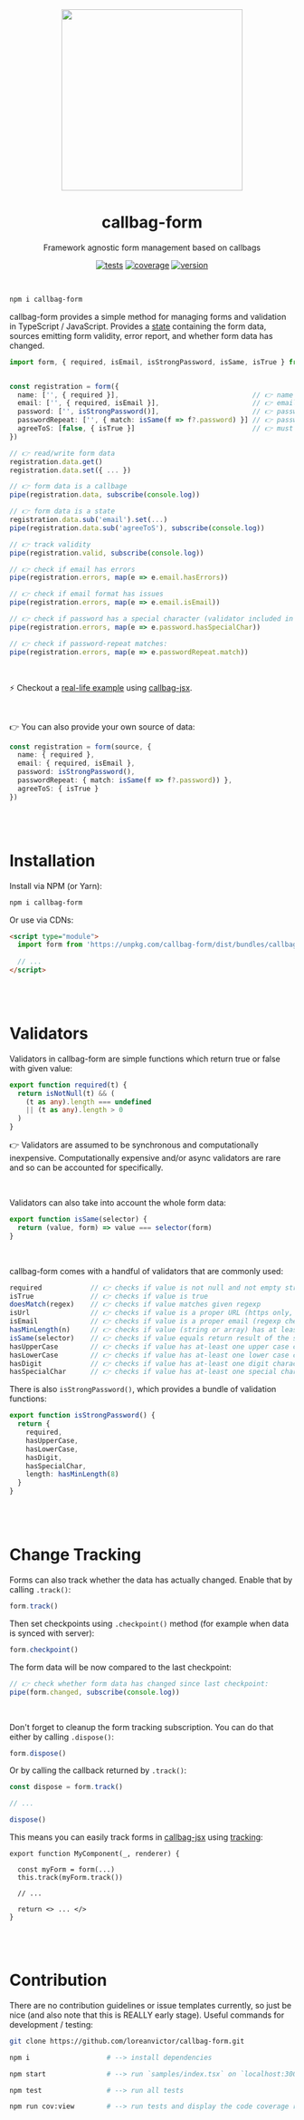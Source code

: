 <div align="center">

<img src="/callbag-form.svg" width="320"/>

# callbag-form
Framework agnostic form management based on callbags

[![tests](https://img.shields.io/github/workflow/status/loreanvictor/callbag-form/Test%20and%20Report%20Coverage?label=tests&logo=mocha&logoColor=green&style=flat-square)](https://github.com/loreanvictor/callbag-form/actions?query=workflow%3A%22Test+and+Report+Coverage%22)
[![coverage](https://img.shields.io/codecov/c/github/loreanvictor/callbag-form?logo=codecov&style=flat-square)](https://codecov.io/gh/loreanvictor/callbag-form)
[![version](https://img.shields.io/npm/v/callbag-form?logo=npm&style=flat-square)](https://www.npmjs.com/package/callbag-form)

</div>

<br>

```bash
npm i callbag-form
```

callbag-form provides a simple method for managing forms and validation in TypeScript / JavaScript.
Provides a [state](https://github.com/loreanvictor/callbag-state) containing
the form data, sources emitting form validity, error report, and whether form data has changed.

```ts
import form, { required, isEmail, isStrongPassword, isSame, isTrue } from 'callbag-form'


const registration = form({
  name: ['', { required }],                                 // 👉 name is required
  email: ['', { required, isEmail }],                       // 👉 email is required and must be an email
  password: ['', isStrongPassword()],                       // 👉 password must be a strong password
  passwordRepeat: ['', { match: isSame(f => f?.password) }] // 👉 password repeat must be the same with password
  agreeToS: [false, { isTrue }]                             // 👉 must have agreed to tos 
})

// 👉 read/write form data
registration.data.get()
registration.data.set({ ... })

// 👉 form data is a callbage
pipe(registration.data, subscribe(console.log))

// 👉 form data is a state
registration.data.sub('email').set(...)
pipe(registration.data.sub('agreeToS'), subscribe(console.log))

// 👉 track validity
pipe(registration.valid, subscribe(console.log))

// 👉 check if email has errors
pipe(registration.errors, map(e => e.email.hasErrors))

// 👉 check if email format has issues
pipe(registration.errors, map(e => e.email.isEmail))

// 👉 check if password has a special character (validator included in `isStrongPassword()`):
pipe(registration.errors, map(e => e.password.hasSpecialChar))

// 👉 check if password-repeat matches:
pipe(registration.errors, map(e => e.passwordRepeat.match))
```

<br>

⚡ Checkout a [real-life example](https://stackblitz.com/edit/callbag-jsx-form-demo?file=index.tsx) using [callbag-jsx](https://loreanvictor.github.io/callbag-jsx/).

<br>

👉 You can also provide your own source of data:

```ts
const registration = form(source, {
  name: { required },
  email: { required, isEmail },
  password: isStrongPassword(),
  passwordRepeat: { match: isSame(f => f?.password)) },
  agreeToS: { isTrue }
})
```

<br><br>

# Installation

Install via NPM (or Yarn):

```bash
npm i callbag-form
```

Or use via CDNs:

```html
<script type="module">
  import form from 'https://unpkg.com/callbag-form/dist/bundles/callbag-form.es.min.js'
  
  // ...
</script>
```

<br><br>

# Validators

Validators in callbag-form are simple functions which return true or false with given value:

```ts
export function required(t) {
  return isNotNull(t) && (
    (t as any).length === undefined
    || (t as any).length > 0
  )
}
```
👉 Validators are assumed to be synchronous and computationally inexpensive. Computationally expensive and/or async
validators are rare and so can be accounted for specifically.

<br>

Validators can also take into account the whole form data:
```ts
export function isSame(selector) {
  return (value, form) => value === selector(form)
}
```

<br>

callbag-form comes with a handful of validators that are commonly used:

```ts
required            // 👉 checks if value is not null and not empty string / array
isTrue              // 👉 checks if value is true
doesMatch(regex)    // 👉 checks if value matches given regexp
isUrl               // 👉 checks if value is a proper URL (https only, regexp check)
isEmail             // 👉 checks if value is a proper email (regexp check)
hasMinLength(n)     // 👉 checks if value (string or array) has at least length of n
isSame(selector)    // 👉 checks if value equals return result of the selector (which is provided the form data)
hasUpperCase        // 👉 checks if value has at-least one upper case character
hasLowerCase        // 👉 checks if value has at-least one lower case character
hasDigit            // 👉 checks if value has at-least one digit character
hasSpecialChar      // 👉 checks if value has at-least one special character
```

There is also `isStrongPassword()`, which provides a bundle of validation functions:
```ts
export function isStrongPassword() {
  return {
    required,
    hasUpperCase,
    hasLowerCase,
    hasDigit,
    hasSpecialChar,
    length: hasMinLength(8)
  }
}
```

<br><br>

# Change Tracking

Forms can also track whether the data has actually changed. Enable that by calling `.track()`:

```ts
form.track()
```

Then set checkpoints using `.checkpoint()` method (for example when data is synced with server):

```ts
form.checkpoint()
```

The form data will be now compared to the last checkpoint:

```ts
// 👉 check whether form data has changed since last checkpoint:
pipe(form.changed, subscribe(console.log))
```

<br>

Don't forget to cleanup the form tracking subscription. You can do that either by calling `.dispose()`:
```ts
form.dispose()
```
Or by calling the callback returned by `.track()`:
```ts
const dispose = form.track()

// ...

dispose()
```
This means you can easily track forms in [callbag-jsx](https://loreanvictor.github.io/callbag-jsx/) using [tracking](https://loreanvictor.github.io/callbag-jsx/components/tracking):
```tsx
export function MyComponent(_, renderer) {

  const myForm = form(...)
  this.track(myForm.track())

  // ...
  
  return <> ... </>
}
```

<br><br>

# Contribution

There are no contribution guidelines or issue templates currently, so just be nice (and also note that this is REALLY early stage). Useful commands for development / testing:

```bash
git clone https://github.com/loreanvictor/callbag-form.git
```
```bash
npm i                   # --> install dependencies
```
```bash
npm start               # --> run `samples/index.tsx` on `localhost:3000`
```
```bash
npm test                # --> run all tests
```
```bash
npm run cov:view        # --> run tests and display the code coverage report
```

<br><br>
